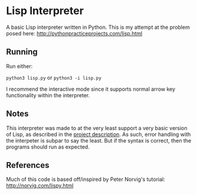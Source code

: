 # Lisp Interpreter
A basic Lisp interpreter written in Python. This is my attempt at the problem posed here: http://pythonpracticeprojects.com/lisp.html

## Running
Run either:

`python3 lisp.py`
or 
`python3 -i lisp.py`

I recommend the interactive mode since it supports normal arrow key functionality within the interpreter.

## Notes
This interpreter was made to at the very least support a very basic version of Lisp, as described in the [project description](http://pythonpracticeprojects.com/lisp.html). As such, error handling with the interpeter is subpar to say the least. But if the syntax is correct, then the programs should run as expected. 

## References
Much of this code is based off/inspired by Peter Norvig's tutorial:
http://norvig.com/lispy.html
